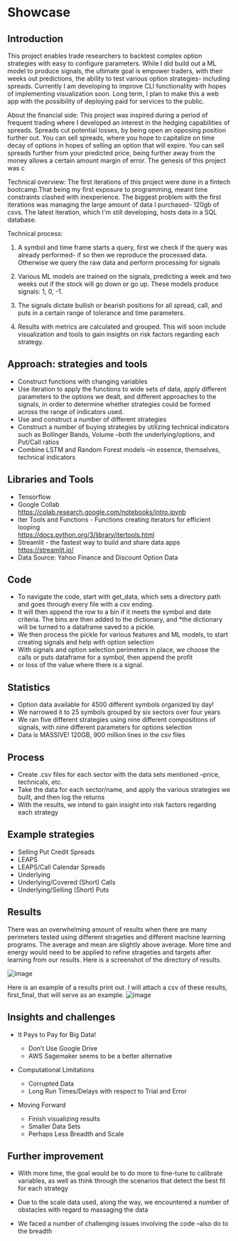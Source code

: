 # Showcase
## Introduction
This project enables trade researchers to backtest complex option strategies with easy to configure parameters. While I did build out a ML model to produce signals, the ultimate goal is empower traders, with their weeks out predictions, the ability to test various option strategies- including spreads. Currently I am developing to improve CLI functionality with hopes of implementing visualization soon. Long term, I plan to make this a web app with the possibility of deploying paid for services to the public. 

About the financial side:
This project was inspired during a period of frequent trading where I developed an interest in the hedging capabilities of spreads. Spreads cut potential losses, by being open an opposing position further out. You can sell spreads, where you hope to capitalize on time decay of options in hopes of selling an option that will expire. You can sell spreads further from your predicted price, being further away from the money allows a certain amount margin of error. The genesis of this project was c

Technical overview:
The first iterations of this project were done in a fintech bootcamp.That being my first exposure to programming, meant time constraints clashed with inexperience. The biggest problem with the first iterations was managing the large amount of data I purchased- 120gb of csvs. The latest iteration, which I'm still developing, hosts data in a SQL database. 

Technical process:
1. A symbol and time frame starts a query, first we check if the query was already performed- if so then we reproduce the processed data. Otherwise we query the raw data and perform processing for signals

2. Various ML models are trained on the signals, predicting a week and two weeks out if the stock will go down or go up. These models produce signals: 1, 0, -1. 

3. The signals dictate bullish or bearish positions for all spread, call, and puts in a certain range of tolerance and time parameters.

4. Results with metrics are calculated and grouped. This will soon include visualization and tools to gain insights on risk factors regarding each strategy.



## Approach: strategies and tools  

*   Construct functions with changing variables
*   Use iteration to apply the functions to wide sets of data, apply different parameters to the options we dealt, and different approaches to the signals, in order to determine whether strategies could be formed across the range of indicators used.
*   Use and construct a number of different strategies
*   Construct a number of buying strategies by utilizing technical indicators such as Bollinger Bands,  Volume –both the underlying/options, and Put/Call ratios
*   Combine LSTM and Random Forest models –in essence, themselves, technical indicators

##  Libraries and Tools  
*   Tensorflow
*   Google Collab  
    <https://colab.research.google.com/notebooks/intro.ipynb>
*   Iter Tools and Functions - Functions creating iterators for efficient looping  
    <https://docs.python.org/3/library/itertools.html>
*   Streamlit - the fastest way to build and share data apps  
    <https://streamlit.io/>
*   Data Source: Yahoo Finance and Discount Option Data

## Code
* To navigate the code, start with get_data, which sets a directory path and goes through every file with a csv ending. 
* It will then append the row to a bin if it meets the symbol and date criteria. The bins are then added to the dictionary, and 
*the dictionary will be turned to a dataframe saved to a pickle.
* We then process the pickle for various features and ML models, to start creating signals and help with option selection
* With signals and option selection perimeters in place, we choose the calls or puts dataframe for a symbol, then append the profit
* or loss of the value where there is a signal.

## Statistics  

*   Option data available for 4500 different symbols organized by day!
*   We narrowed it to 25 symbols grouped by six sectors over four years
*   We ran five different strategies using nine different compositions of signals, with nine different parameters for options selection
*   Data is MASSIVE! 120GB, 900 million lines in the csv files  

## Process

*   Create .csv files for each sector with the data sets mentioned –price, technicals, etc.
*   Take the data for each sector/name, and apply the various strategies we built, and then log the returns
*   With the results, we intend to gain insight into risk factors regarding each strategy  

##  Example strategies

*   Selling Put Credit Spreads
*   LEAPS
*   LEAPS/Call Calendar Spreads
*   Underlying
*   Underlying/Covered (Short) Calls
*   Underlying/Selling (Short) Puts  

##  Results
There was an overwhelming amount of results when there are many perimeters tested using different strageties and different machine learning programs. The average and mean are slightly above average. More time and energy would need to be applied to refine strageties and targets after learning from our results. Here is a screenshot of the directory of results.

![image](https://user-images.githubusercontent.com/122204322/211847509-ca703cbb-1efb-4381-ba59-69dc49a308d2.png)

Here is an example of a results print out. I will attach a csv of these results, first_final, that will serve as an example.
![image](https://user-images.githubusercontent.com/60438049/211848075-a7719b02-86e3-4b2a-b90c-353b037bec6e.png)

## Insights and challenges

*   It Pays to Pay for Big Data!
    *   Don’t Use Google Drive
    *   AWS Sagemaker seems to be a better alternative

*   Computational Limitations
    *   Corrupted Data
    *   Long Run Times/Delays with respect to Trial and Error


*   Moving Forward
    *   Finish visualizing results
    *   Smaller Data Sets
    *   Perhaps Less Breadth and Scale  

##  Further improvement

*   With more time, the goal would be to do more to fine-tune to calibrate variables, as well as think through the scenarios that detect the best fit for each strategy

*   Due to the scale data used, along the way, we encountered a number of obstacles with regard to massaging the data

*   We faced a number of challenging issues involving the code –also do to the breadth















